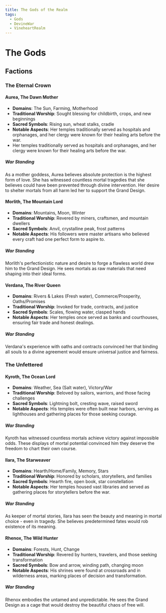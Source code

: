 ```yaml
---
title: The Gods of the Realm
tags:
  - Gods
  - DevineWar
  - VineheartRealm
---
```


# The Gods

## Factions

### The Eternal Crown

#### Aurea, The Dawn Mother
- **Domains**: The Sun, Farming, Motherhood
- **Traditional Worship**: Sought blessing for childbirth, crops, and new beginnings
- **Sacred Symbols**: Rising sun, wheat stalks, cradle
- **Notable Aspects**: Her temples traditionally served as hospitals and orphanages, and her clergy were known for their healing arts before the war.
- Her temples traditionally served as hospitals and orphanages, and her clergy were known for their healing arts before the war.

##### War Standing
As a mother goddess, Aurea believes absolute protection is the highest form of love. She has witnessed countless mortal tragedies that she believes could have been prevented through divine intervention. Her desire to shelter mortals from all harm led her to support the Grand Design.

#### Morlith, The Mountain Lord
- **Domains**: Mountains, Moon, Winter
- **Traditional Worship**: Revered by miners, craftsmen, and mountain dwellers
- **Sacred Symbols**: Anvil, crystalline peak, frost patterns
- **Notable Aspects**: His followers were master artisans who believed every craft had one perfect form to aspire to.

##### War Standing
Morlith's perfectionistic nature and desire to forge a flawless world drew him to the Grand Design. He sees mortals as raw materials that need shaping into their ideal forms.


#### Verdana, The River Queen
- **Domains**: Rivers & Lakes (Fresh water), Commerce/Prosperity, Oaths/Promises
- **Traditional Worship**: Invoked for trade, contracts, and justice
- **Sacred Symbols**: Scales, flowing water, clasped hands
- **Notable Aspects**: Her temples once served as banks and courthouses, ensuring fair trade and honest dealings.

##### War Standing
Verdana's experience with oaths and contracts convinced her that binding all souls to a divine agreement would ensure universal justice and fairness.


### The Unfettered

#### Kyroth, The Ocean Lord
- **Domains**: Weather, Sea (Salt water), Victory/War
- **Traditional Worship**: Beloved by sailors, warriors, and those facing challenges
- **Sacred Symbols**: Lightning bolt, cresting wave, raised sword
- **Notable Aspects**: His temples were often built near harbors, serving as lighthouses and gathering places for those seeking courage.

##### War Standing
Kyroth has witnessed countless mortals achieve victory against impossible odds. These displays of mortal potential convinced him they deserve the freedom to chart their own course.


#### Ilara, The Starweaver
- **Domains**: Hearth/Home/Family, Memory, Stars
- **Traditional Worship**: Honored by scholars, storytellers, and families
- **Sacred Symbols**: Hearth fire, open book, star constellation
- **Notable Aspects**: Her temples housed vast libraries and served as gathering places for storytellers before the war.

##### War Standing
As keeper of mortal stories, Ilara has seen the beauty and meaning in mortal choice - even in tragedy. She believes predetermined fates would rob existence of its meaning.


#### Rhenox, The Wild Hunter
- **Domains**: Forests, Hunt, Change
- **Traditional Worship**: Revered by hunters, travelers, and those seeking transformation
- **Sacred Symbols**: Bow and arrow, winding path, changing moon
- **Notable Aspects**: His shrines were found at crossroads and in wilderness areas, marking places of decision and transformation.

##### War Standing
Rhenox embodies the untamed and unpredictable. He sees the Grand Design as a cage that would destroy the beautiful chaos of free will.